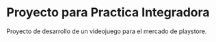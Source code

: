 # Proyecto para Practica Integradora
Proyecto de desarrollo de un videojuego para el mercado de playstore.
